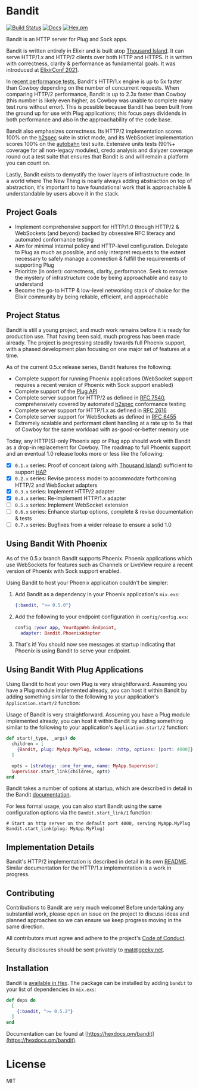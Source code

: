 # Bandit

[![Build Status](https://github.com/mtrudel/bandit/workflows/Elixir%20CI/badge.svg)](https://github.com/mtrudel/bandit/actions)
[![Docs](https://img.shields.io/badge/api-docs-green.svg?style=flat)](https://hexdocs.pm/bandit)
[![Hex.pm](https://img.shields.io/hexpm/v/bandit.svg?style=flat&color=blue)](https://hex.pm/packages/bandit)

Bandit is an HTTP server for Plug and Sock apps.

Bandit is written entirely in Elixir and is built atop [Thousand
Island](https://github.com/mtrudel/thousand_island). It can serve HTTP/1.x and HTTP/2 clients over
both HTTP and HTTPS. It is written with correctness, clarity & performance as fundamental goals. It was introduced at [ElixirConf 2021](https://www.youtube.com/watch?v=ZLjWyanLHuk).

In [recent performance
tests](https://github.com/mtrudel/network_benchmark/blob/0b18a9b299b9619c38d2a70ab967831565121d65/benchmarks-09-2021.pdf),
Bandit's HTTP/1.x engine is up to 5x faster than Cowboy depending on the number of concurrent
requests. When comparing HTTP/2 performance, Bandit is up to 2.3x faster than Cowboy (this number
is likely even higher, as Cowboy was unable to complete many test runs without error). This is
possible because Bandit has been built from the ground up for use with Plug applications; this
focus pays dividends in both performance and also in the approachability of the code base.

Bandit also emphasizes correctness. Its HTTP/2 implementation scores 100% on the
[h2spec](https://github.com/summerwind/h2spec) suite in strict mode, and its
WebSocket implementation scores 100% on the
[autobahn](https://github.com/crossbario/autobahn-testsuite) test suite.
Extensive units tests (90%+ coverage for all non-legacy modules), credo analysis
and dialyzer coverage round out a test suite that ensures that Bandit is and
will remain a platform you can count on.

Lastly, Bandit exists to demystify the lower layers of infrastructure code. In a world where
The New Thing is nearly always adding abstraction on top of abstraction, it's important to have
foundational work that is approachable & understandable by users above it in the stack.

## Project Goals

* Implement comprehensive support for HTTP/1.0 through HTTP/2 & WebSockets (and
  beyond) backed by obsessive RFC literacy and automated conformance testing
* Aim for minimal internal policy and HTTP-level configuration. Delegate to Plug as much as
  possible, and only interpret requests to the extent necessary to safely manage a connection
  & fulfill the requirements of supporting Plug
* Prioritize (in order): correctness, clarity, performance. Seek to remove the mystery of
  infrastructure code by being approachable and easy to understand
* Become the go-to HTTP & low-level networking stack of choice for the Elixir community by being
  reliable, efficient, and approachable

## Project Status

Bandit is still a young project, and much work remains before it is ready for production use. That
having been said, much progress has been made already. The project is progressing steadily
towards full Phoenix support, with a phased development plan focusing on one major set of features
at a time.

As of the current 0.5.x release series, Bandit features the following:

* Complete support for running Phoenix applications (WebSocket support requires a recent version of Phoenix with Sock support enabled)
* Complete support of the [Plug API](https://github.com/elixir-plug/plug)
* Complete server support for HTTP/2 as defined in [RFC
  7540](https://datatracker.ietf.org/doc/html/rfc7540), comprehensively covered by automated
  [h2spec](https://github.com/summerwind/h2spec) conformance testing
* Complete server support for HTTP/1.x as defined in [RFC
  2616](https://datatracker.ietf.org/doc/html/rfc2616)
* Complete server support for WebSockets as defined in [RFC
  6455](https://datatracker.ietf.org/doc/html/rfc6455)
* Extremely scalable and performant client handling at a rate up to 5x that of Cowboy for the same
  workload with as-good-or-better memory use

Today, any HTTP(S)-only Phoenix app or Plug app should work with Bandit as a drop-in replacement for
Cowboy. The roadmap to full Phoenix support and an eventual 1.0 release looks more or less
like the following:

* [x] `0.1.x` series: Proof of concept (along with [Thousand
  Island](https://github.com/mtrudel/thousand_island)) sufficient to support
  [HAP](https://github.com/mtrudel/hap)
* [x] `0.2.x` series: Revise process model to accommodate forthcoming HTTP/2 and WebSocket
  adapters
* [x] `0.3.x` series: Implement HTTP/2 adapter
* [x] `0.4.x` series: Re-implement HTTP/1.x adapter
* [ ] `0.5.x` series: Implement WebSocket extension
* [ ] `0.6.x` series: Enhance startup options, complete & revise documentation & tests
* [ ] `0.7.x` series: Bugfixes from a wider release to ensure a solid 1.0

## Using Bandit With Phoenix

As of the 0.5.x branch Bandit supports Phoenix. Phoenix applications which use WebSockets for 
features such as Channels or LiveView require a recent version of Phoenix with Sock support enabled.

Using Bandit to host your Phoenix application couldn't be simpler:

1. Add Bandit as a dependency in your Phoenix application's `mix.exs`:
    
    ```elixir
    {:bandit, ">= 0.5.0"}
    ```
2. Add the following to your endpoint configuration in `config/config.exs`:

     ```elixir
     config :your_app, YourAppWeb.Endpoint,
       adapter: Bandit.PhoenixAdapter
     ```
3. That's it! You should now see messages at startup indicating that Phoenix is using Bandit to
serve your endpoint.

## Using Bandit With Plug Applications

Using Bandit to host your own Plug is very straightforward. Assuming you have a Plug module
implemented already, you can host it within Bandit by adding something similar to the following
to your application's `Application.start/2` function:

Usage of Bandit is very straightforward. Assuming you have a Plug module implemented already, you can
host it within Bandit by adding something similar to the following to your application's
`Application.start/2` function:

```elixir
def start(_type, _args) do
  children = [
    {Bandit, plug: MyApp.MyPlug, scheme: :http, options: [port: 4000]}
  ]

  opts = [strategy: :one_for_one, name: MyApp.Supervisor]
  Supervisor.start_link(children, opts)
end
```

Bandit takes a number of options at startup, which are described in detail in the Bandit
[documentation](https://hexdocs.pm/bandit/Bandit.html).

For less formal usage, you can also start Bandit using the same configuration
options via the `Bandit.start_link/1` function:

```
# Start an http server on the default port 4000, serving MyApp.MyPlug
Bandit.start_link(plug: MyApp.MyPlug)
```

## Implementation Details

Bandit's HTTP/2 implementation is described in detail in its own [README](lib/bandit/http2/README.md). Similar documentation for the HTTP/1.x implementation is a work in progress.

## Contributing

Contributions to Bandit are very much welcome! Before undertaking any substantial work, please
open an issue on the project to discuss ideas and planned approaches so we can ensure we keep
progress moving in the same direction.

All contributors must agree and adhere to the project's [Code of
Conduct](https://github.com/mtrudel/bandit/blob/main/CODE_OF_CONDUCT.md).

Security disclosures should be sent privately to mat@geeky.net.

## Installation

Bandit is [available in Hex](https://hex.pm/docs/publish). The package can be installed
by adding `bandit` to your list of dependencies in `mix.exs`:

```elixir
def deps do
  [
    {:bandit, ">= 0.5.2"}
  ]
end
```

Documentation can be found at [https://hexdocs.pm/bandit](https://hexdocs.pm/bandit).

# License

MIT

